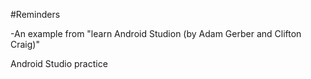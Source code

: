 #Reminders

-An example from "learn Android Studion (by Adam Gerber and Clifton Craig)"

Android Studio practice
